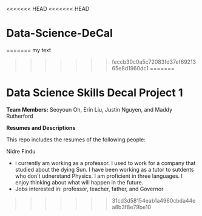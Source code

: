 <<<<<<< HEAD
<<<<<<< HEAD
# Data-Science-DeCal
=======
my text
>>>>>>> feccb30c0a5c72083fd37ef6921365e8d1960dc1
=======
# Data Science Skills Decal Project 1

**Team Members:** Seoyoun Oh, Erin Liu, Justin Nguyen, and Maddy Rutherford

**Resumes and Descriptions**  

This repo includes the resumes of the following people:

Nidre Findu
* i currently am working as a professor. I used to work for a company that studied about the dying Sun. I have been working as a tutor to sutdents who don't udnerstand Physics. I am proficient in three languages. I enjoy thinking about what will happen in the future.
* Jobs interested in: professor, teacher, father, and Governor


>>>>>>> 31cd3d58154eab1a4960cbda44ea8b3f8e79be10
